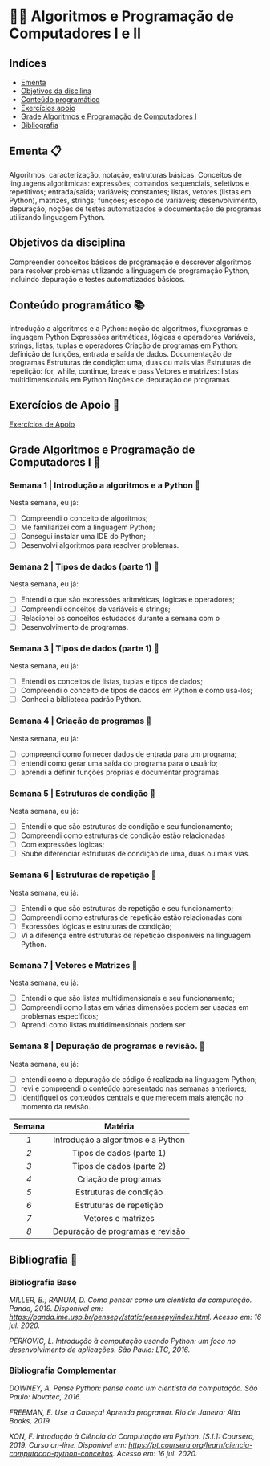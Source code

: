 # 👩‍💻 Algoritmos e Programação de Computadores I e II

## Indíces

- [Ementa](#ementa-) 
- [Objetivos da discilina](#objetivos-da-disciplina) 
- [Conteúdo programático](#conteúdo-programático) 
- [Exercícios apoio](#exercícios-de-apoio) 
- [Grade Algoritmos e Programação de Computadores I](#grade-algoritmos-e-programação-de-computadores-i) 
- [Bibliografia](#bibliografia) 


## Ementa 📋
Algoritmos: caracterização, notação, estruturas básicas. Conceitos de linguagens algorítmicas: expressões; comandos sequenciais, seletivos e repetitivos; entrada/saída; variáveis; constantes; listas, vetores (listas em Python), matrizes, strings; funções; escopo de variáveis; desenvolvimento, depuração, noções de testes automatizados e documentação de programas utilizando linguagem Python.

## Objetivos da disciplina
Compreender conceitos básicos de programação e descrever algoritmos para resolver problemas utilizando a linguagem de programação Python, incluindo depuração e testes automatizados básicos.

## Conteúdo programático 📚
Introdução a algoritmos e a Python: noção de algoritmos, fluxogramas e linguagem Python
Expressões aritméticas, lógicas e operadores
Variáveis, strings, listas, tuplas e operadores
Criação de programas em Python: definição de funções, entrada e saída de dados. Documentação de programas
Estruturas de condição: uma, duas ou mais vias
Estruturas de repetição: for, while, continue, break e pass
Vetores e matrizes: listas multidimensionais em Python
Noções de depuração de programas

## Exercícios de Apoio 💪
[Exercícios de Apoio](/Algoritmos-e-Programacao-I-II/Exercícios_apoio_I)


## Grade Algoritmos e Programação de Computadores I  📅

### Semana 1 | Introdução a algoritmos e a Python 📅
Nesta semana, eu já:
- [ ] Compreendi o conceito de algoritmos;
- [ ] Me familiarizei com a linguagem Python;
- [ ] Consegui instalar uma IDE do Python;
- [ ] Desenvolvi algoritmos para resolver problemas.

### Semana 2 | Tipos de dados (parte 1) 📅
Nesta semana, eu já:
- [ ] Entendi o que são expressões aritméticas, lógicas e operadores;
- [ ] Compreendi conceitos de variáveis e strings;
- [ ] Relacionei os conceitos estudados durante a semana com o
- [ ] Desenvolvimento de programas.

### Semana 3 | Tipos de dados (parte 1) 📅
Nesta semana, eu já:
- [ ] Entendi os conceitos de listas, tuplas e tipos de dados;
- [ ] Compreendi o conceito de tipos de dados em Python e como usá-los;
- [ ] Conheci a biblioteca padrão Python.
      
### Semana 4 | Criação de programas 📅
Nesta semana, eu já:
- [ ] compreendi como fornecer dados de entrada para um programa;
- [ ] entendi como gerar uma saída do programa para o usuário;
- [ ] aprendi a definir funções próprias e documentar programas.
      
### Semana 5 | Estruturas de condição 📅
Nesta semana, eu já:
- [ ] Entendi o que são estruturas de condição e seu funcionamento;
- [ ] Compreendi como estruturas de condição estão relacionadas
- [ ] Com expressões lógicas;
- [ ] Soube diferenciar estruturas de condição de uma, duas ou
mais vias.

### Semana 6 | Estruturas de repetição 📅
Nesta semana, eu já:
- [ ] Entendi o que são estruturas de repetição e seu funcionamento;
- [ ] Compreendi como estruturas de repetição estão relacionadas com
- [ ] Expressões lógicas e estruturas de condição;
- [ ] Vi a diferença entre estruturas de repetição disponíveis na
linguagem Python.

### Semana 7 | Vetores e Matrizes 📅
Nesta semana, eu já:
- [ ] Entendi o que são listas multidimensionais e seu funcionamento;
- [ ] Compreendi como listas em várias dimensões podem ser usadas em problemas específicos;
- [ ] Aprendi como listas multidimensionais podem ser
      
### Semana 8 | Depuração de programas e revisão. 📅
Nesta semana, eu já:
- [ ] entendi como a depuração de código é realizada na linguagem Python;
- [ ] revi e compreendi o conteúdo apresentado nas semanas anteriores;
- [ ] identifiquei os conteúdos centrais e que merecem mais atenção no
momento da revisão.

| **Semana** 	|             **Matéria**            	|
|:----------:	|:----------------------------------:	|
|     _1_    	| Introdução a algoritmos e a Python 	|
|     _2_    	|      Tipos de dados (parte 1)      	|
|     _3_    	|      Tipos de dados (parte 2)      	|
|     _4_    	|        Criação de programas        	|
|     _5_    	|       Estruturas de condição       	|
|     _6_    	|       Estruturas de repetição      	|
|     _7_    	|         Vetores e matrizes         	|
|     _8_    	|  Depuração de programas e revisão  	|


## Bibliografia 📖
### Bibliografia Base
_MILLER, B.; RANUM, D. Como pensar como um cientista da computação. Panda, 2019. Disponível em: https://panda.ime.usp.br/pensepy/static/pensepy/index.html. Acesso em: 16 jul. 2020._

_PERKOVIC, L. Introdução à computação usando Python: um foco no desenvolvimento de aplicações. São Paulo: LTC, 2016._

### Bibliografia Complementar
_DOWNEY, A. Pense Python: pense como um cientista da computação. São Paulo: Novatec, 2016._

_FREEMAN, E. Use a Cabeça! Aprenda programar. Rio de Janeiro: Alta Books, 2019._

_KON, F. Introdução à Ciência da Computação em Python. [S.I.]: Coursera, 2019. Curso on-line. Disponível em: https://pt.coursera.org/learn/ciencia-computacao-python-conceitos. Acesso em: 16 jul. 2020._
